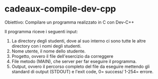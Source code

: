 # cadeaux-compile-dev-cpp

Obiettivo: Compilare un programma realizzato in C con Dev-C++

Il programma riceve i seguenti input:
1) La directory degli studenti, dove al suo interno ci sono tutte le altre directory con i nomi degli studenti.
2) Nome utente, il nome dello studente.
3) Progetto, ovvero il file dell'esercizio da correggere
4) File metodo (MAIN), che server per far eseguire il programma.
5) Output, ovvero il percorso completo del file da eseguire mettendo gli standard di output (STDOUT) e l'exit code,
0= success/ 1-254= errore.
